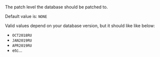 The patch level the database should be patched to.

Default value is: `NONE`

Valid values depend on your database version, but it should like like below:

- `OCT2018RU`
- `JAN2019RU`
- `APR2019RU`
- etc...